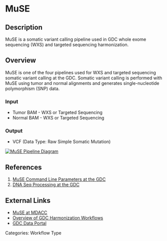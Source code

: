 # MuSE

## Description ##

MuSE is a somatic variant calling pipeline used in GDC whole exome sequencing (WXS) and targeted sequencing harmonization.

## Overview ##

MuSE is one of the four pipelines used for WXS and targeted sequencing somatic variant calling at the GDC. Somatic variant calling is performed with MuSE using tumor and normal alignments and generates single-nucleotide polymorphism (SNP) data.

### Input
* Tumor BAM - WXS or Targeted Sequencing
* Normal BAM - WXS or Targeted Sequencing

### Output

* VCF (Data Type: Raw Simple Somatic Mutation)

[![MuSE Pipeline Diagram](https://gdc.cancer.gov/system/files/public/image/muse-somatic-variant-calling-pipeline.png)](https://gdc.cancer.gov/system/files/public/image/muse-somatic-variant-calling-pipeline.png "Click to see the full image.")

## References ##

1. [MuSE Command Line Parameters at the GDC](/Data/Bioinformatics_Pipelines/DNA_Seq_Variant_Calling_Pipeline/#muse)
1. [DNA Seq Processing at the GDC](/Data/Bioinformatics_Pipelines/DNA_Seq_Variant_Calling_Pipeline/)

## External Links ##

* [MuSE at MDACC](https://bioinformatics.mdanderson.org/public-software/muse/)
* [Overview of GDC Harmonization Workflows](https://github.com/NCI-GDC/gdc-workflow-overview/blob/master/README.md)
* [GDC Data Portal](https://portal.gdc.cancer.gov)

Categories: Workflow Type